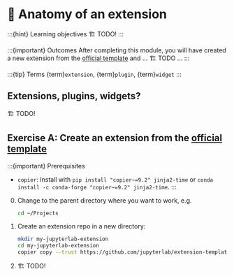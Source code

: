 # 🧬 Anatomy of an extension

:::{hint} Learning objectives
🏗️ TODO!
:::

:::{important} Outcomes
After completing this module, you will have created a new extension from the
[official template](https://github.com/jupyterlab/extension-template) and ... 🏗️ TODO ...
:::

:::{tip} Terms
{term}`extension`, {term}`plugin`, {term}`widget`
:::


## Extensions, plugins, widgets?

🏗️ TODO!


## Exercise A: Create an extension from the [official template](https://github.com/jupyterlab/extension-template)

:::{important} Prerequisites
* `copier`: Install with `pip install "copier~=9.2" jinja2-time` or `conda install -c
  conda-forge "copier~=9.2" jinja2-time`.
:::


0. Change to the parent directory where you want to work, e.g.

    ```bash
    cd ~/Projects
    ```

1. Create an extension repo in a new directory:

    ```bash
    mkdir my-jupyterlab-extension
    cd my-jupyterlab-extension
    copier copy --trust https://github.com/jupyterlab/extension-template .
    ```

2.  🏗️ TODO!
